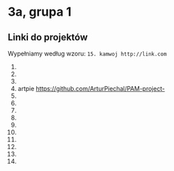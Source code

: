 # 3a, grupa 1

## Linki do projektów

Wypełniamy według wzoru:
`15. kamwoj http://link.com`

1.
2.
3.
4. artpie https://github.com/ArturPiechal/PAM-project-
5.
6.
7.
8.
9.
10.
11.
12.
13.
14.
